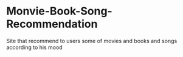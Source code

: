 # Monvie-Book-Song-Recommendation
Site that recommend to users some of movies and books and songs according to his mood
